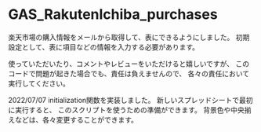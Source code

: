 # GAS_RakutenIchiba_purchases

楽天市場の購入情報をメールから取得して、表にできるようにしました。
初期設定として、表に項目などの情報を入力する必要があります。

使っていただいたり、コメントやレビューをいただけると嬉しいですが、
このコードで問題が起きた場合でも、責任は負えませんので、
各々の責任において実行してください。

2022/07/07
initialization関数を実装しました。
新しいスプレッドシートで最初に実行すると、
このスクリプトを使うための準備ができます。
背景色や中央揃えなどは、各々変更することができます。
